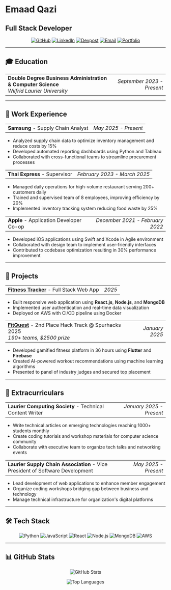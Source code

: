 # Emaad Qazi
## Full Stack Developer

<div align="center">

[![GitHub](https://img.shields.io/badge/GitHub-100000?style=for-the-badge&logo=github&logoColor=white)](https://github.com/emaadqazi)
[![LinkedIn](https://img.shields.io/badge/LinkedIn-0077B5?style=for-the-badge&logo=linkedin&logoColor=white)](https://linkedin.com/in/emaadqazi)
[![Devpost](https://img.shields.io/badge/Devpost-003E54?style=for-the-badge&logo=devpost&logoColor=white)](https://devpost.com/emaadqazi)
[![Email](https://img.shields.io/badge/Email-D14836?style=for-the-badge&logo=gmail&logoColor=white)](mailto:qaziemaad@gmail.com)
[![Portfolio](https://img.shields.io/badge/Portfolio-000000?style=for-the-badge&logo=netlify&logoColor=white)](https://emaadqazi.github.io)

</div>

---

## 🎓 Education

<table width="100%">
<tr>
<td><strong>Double Degree Business Administration & Computer Science</strong><br><em>Wilfrid Laurier University</em></td>
<td align="right"><em>September 2023 - Present</em></td>
</tr>
</table>

---

## 💼 Work Experience

<table width="100%">
<tr>
<td><strong>Samsung</strong> - Supply Chain Analyst</td>
<td align="right"><em>May 2025 - Present</em></td>
</tr>
</table>

- Analyzed supply chain data to optimize inventory management and reduce costs by 15%
- Developed automated reporting dashboards using Python and Tableau
- Collaborated with cross-functional teams to streamline procurement processes

<table width="100%">
<tr>
<td><strong>Thai Express</strong> - Supervisor</td>
<td align="right"><em>February 2023 - March 2025</em></td>
</tr>
</table>

- Managed daily operations for high-volume restaurant serving 200+ customers daily
- Trained and supervised team of 8 employees, improving efficiency by 20%
- Implemented inventory tracking system reducing food waste by 25%

<table width="100%">
<tr>
<td><strong>Apple</strong> - Application Developer Co-op</td>
<td align="right"><em>December 2021 - February 2022</em></td>
</tr>
</table>

- Developed iOS applications using Swift and Xcode in Agile environment
- Collaborated with design team to implement user-friendly interfaces
- Contributed to codebase optimization resulting in 30% performance improvement

---

## 🚀 Projects

<table width="100%">
<tr>
<td><strong><a href="https://github.com/emaadqazi/fitness-tracker">Fitness Tracker</a></strong> - Full Stack Web App</td>
<td align="right"><em>2025</em></td>
</tr>
</table>

- Built responsive web application using **React.js**, **Node.js**, and **MongoDB**
- Implemented user authentication and real-time data visualization
- Deployed on AWS with CI/CD pipeline using Docker

<table width="100%">
<tr>
<td><strong><a href="https://github.com/AhmadYahya-05/AlgorithmAthletes">FitQuest</a></strong> - 2nd Place Hack Track @ Spurhacks 2025<br><em>190+ teams, $2500 prize</em></td>
<td align="right"><em>January 2025</em></td>
</tr>
</table>

- Developed gamified fitness platform in 36 hours using **Flutter** and **Firebase**
- Created AI-powered workout recommendations using machine learning algorithms
- Presented to panel of industry judges and secured top placement

---

## 🌟 Extracurriculars

<table width="100%">
<tr>
<td><strong>Laurier Computing Society</strong> - Technical Content Writer</td>
<td align="right"><em>January 2025 - Present</em></td>
</tr>
</table>

- Write technical articles on emerging technologies reaching 1000+ students monthly
- Create coding tutorials and workshop materials for computer science community
- Collaborate with executive team to organize tech talks and networking events

<table width="100%">
<tr>
<td><strong>Laurier Supply Chain Association</strong> - Vice President of Software Development</td>
<td align="right"><em>May 2025 - Present</em></td>
</tr>
</table>

- Lead development of web applications to enhance member engagement
- Organize coding workshops bridging gap between business and technology
- Manage technical infrastructure for organization's digital platforms

---

## 🛠️ Tech Stack

<div align="center">

![Python](https://img.shields.io/badge/Python-3776AB?style=for-the-badge&logo=python&logoColor=white)
![JavaScript](https://img.shields.io/badge/JavaScript-F7DF1E?style=for-the-badge&logo=javascript&logoColor=black)
![React](https://img.shields.io/badge/React-20232A?style=for-the-badge&logo=react&logoColor=61DAFB)
![Node.js](https://img.shields.io/badge/Node.js-43853D?style=for-the-badge&logo=node.js&logoColor=white)
![MongoDB](https://img.shields.io/badge/MongoDB-4EA94B?style=for-the-badge&logo=mongodb&logoColor=white)
![AWS](https://img.shields.io/badge/Amazon_AWS-232F3E?style=for-the-badge&logo=amazon-aws&logoColor=white)

</div>

---

## 📊 GitHub Stats

<div align="center">

![GitHub Stats](https://github-readme-stats.vercel.app/api?username=emaadqazi&theme=dark&hide_border=true&include_all_commits=true&count_private=true)

![Top Languages](https://github-readme-stats.vercel.app/api/top-langs/?username=emaadqazi&theme=dark&hide_border=true&include_all_commits=true&count_private=true&layout=compact)

</div>
